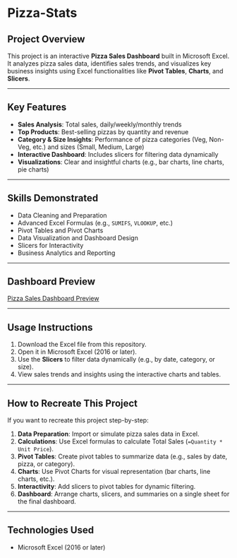 # Pizza-Stats

## **Project Overview**  
This project is an interactive **Pizza Sales Dashboard** built in Microsoft Excel. It analyzes pizza sales data, identifies sales trends, and visualizes key business insights using Excel functionalities like **Pivot Tables**, **Charts**, and **Slicers**.

---

## **Key Features**  
- **Sales Analysis**: Total sales, daily/weekly/monthly trends  
- **Top Products**: Best-selling pizzas by quantity and revenue  
- **Category & Size Insights**: Performance of pizza categories (Veg, Non-Veg, etc.) and sizes (Small, Medium, Large)  
- **Interactive Dashboard**: Includes slicers for filtering data dynamically  
- **Visualizations**: Clear and insightful charts (e.g., bar charts, line charts, pie charts)  

---

## **Skills Demonstrated**  
- Data Cleaning and Preparation  
- Advanced Excel Formulas (e.g., `SUMIFS`, `VLOOKUP`, etc.)  
- Pivot Tables and Pivot Charts  
- Data Visualization and Dashboard Design  
- Slicers for Interactivity  
- Business Analytics and Reporting  

---
## **Dashboard Preview**  
[Pizza Sales Dashboard Preview](https://github.com/Sriishti-22/Pizza-Stats/blob/main/Dashboard.png)  

---

## **Usage Instructions**  
1. Download the Excel file from this repository.  
2. Open it in Microsoft Excel (2016 or later).  
3. Use the **Slicers** to filter data dynamically (e.g., by date, category, or size).  
4. View sales trends and insights using the interactive charts and tables.  

---

## **How to Recreate This Project**  
If you want to recreate this project step-by-step:  
1. **Data Preparation**: Import or simulate pizza sales data in Excel.  
2. **Calculations**: Use Excel formulas to calculate Total Sales (`=Quantity * Unit Price`).  
3. **Pivot Tables**: Create pivot tables to summarize data (e.g., sales by date, pizza, or category).  
4. **Charts**: Use Pivot Charts for visual representation (bar charts, line charts, etc.).  
5. **Interactivity**: Add slicers to pivot tables for dynamic filtering.  
6. **Dashboard**: Arrange charts, slicers, and summaries on a single sheet for the final dashboard.  

---

## **Technologies Used**  
- Microsoft Excel (2016 or later)  

